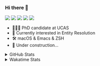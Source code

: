 ### Hi there 👋

[![](https://img.shields.io/badge/-Email-325180?logo=maildotru&logoColor=white&style=flat-square)](mailto:wang@tianshu.me)
[![](https://img.shields.io/badge/-GitHub-black?logo=GitHub&style=flat-square)](https://github.com/tshu-w)
[![](https://img.shields.io/badge/-Telegram-26a5e4?labelColor=fafafa&logo=telegram&style=flat-square)](https://t.me/tshu_w) 
[![](https://img.shields.io/badge/-Twitter-1da1f2?logo=Twitter&logoColor=white&style=flat-square)](https://twitter.com/tshu_w)
[![](https://komarev.com/ghpvc/?username=tshu-w&color=blueviolet&style=flat-square)]()



- 🧑🏻‍🎓 PhD candidate at UCAS
- 🔭 Currently interested in Entity Resolution
- 🛠 macOS & Emacs & ZSH
- 🚧 Under construction...

<details>

<summary>GitHub Stats</summary>

![Tianshu's GitHub stats](https://github-readme-stats.vercel.app/api?username=tshu-w&show_icons=true&theme=buefy&count_private=true)
  
</details>


<details>
  <summary>Wakatime Stats</summary>

  Currently, files accessed by tramp cannot be tracked by wakatime, see https://github.com/wakatime/wakatime-mode/issues/27
  <br>
  
<!--START_SECTION:waka-->
**I'm an Early 🐤** 

```text
🌞 Morning    67 commits     ██████░░░░░░░░░░░░░░░░░░░   24.36% 
🌆 Daytime    155 commits    ██████████████░░░░░░░░░░░   56.36% 
🌃 Evening    47 commits     ████░░░░░░░░░░░░░░░░░░░░░   17.09% 
🌙 Night      6 commits      ░░░░░░░░░░░░░░░░░░░░░░░░░   2.18%

```
📅 **I'm Most Productive on Monday** 

```text
Monday       61 commits     █████░░░░░░░░░░░░░░░░░░░░   22.18% 
Tuesday      43 commits     ████░░░░░░░░░░░░░░░░░░░░░   15.64% 
Wednesday    19 commits     █░░░░░░░░░░░░░░░░░░░░░░░░   6.91% 
Thursday     17 commits     █░░░░░░░░░░░░░░░░░░░░░░░░   6.18% 
Friday       47 commits     ████░░░░░░░░░░░░░░░░░░░░░   17.09% 
Saturday     45 commits     ████░░░░░░░░░░░░░░░░░░░░░   16.36% 
Sunday       43 commits     ████░░░░░░░░░░░░░░░░░░░░░   15.64%

```


📊 **This Week I Spent My Time On** 

```text
💬 Programming Languages: 
sh                       22 hrs 34 mins      ███████████████████░░░░░░   77.87% 
Org                      4 hrs 17 mins       ███░░░░░░░░░░░░░░░░░░░░░░   14.79% 
Emacs Lisp               1 hr 56 mins        █░░░░░░░░░░░░░░░░░░░░░░░░   6.68% 
Bash                     11 mins             ░░░░░░░░░░░░░░░░░░░░░░░░░   0.66%

🔥 Editors: 
Zsh                      22 hrs 34 mins      ███████████████████░░░░░░   77.87% 
Emacs                    6 hrs 25 mins       █████░░░░░░░░░░░░░░░░░░░░   22.13%

🐱‍💻 Projects: 
Terminal                 12 hrs 57 mins      ███████████░░░░░░░░░░░░░░   44.7% 
universal-blocker        5 hrs 21 mins       ████░░░░░░░░░░░░░░░░░░░░░   18.46% 
Unknown Project          4 hrs 17 mins       ███░░░░░░░░░░░░░░░░░░░░░░   14.79% 
multimodalER             2 hrs 40 mins       ██░░░░░░░░░░░░░░░░░░░░░░░   9.25% 
emacs                    1 hr 56 mins        █░░░░░░░░░░░░░░░░░░░░░░░░   6.72%

💻 Operating System: 
Linux                    14 hrs 38 mins      ████████████░░░░░░░░░░░░░   50.48% 
Mac                      14 hrs 21 mins      ████████████░░░░░░░░░░░░░   49.52%

```

**I Mostly Code in Python** 

```text
Python                   7 repos             █████████░░░░░░░░░░░░░░░░   36.84% 
HTML                     2 repos             ██░░░░░░░░░░░░░░░░░░░░░░░   10.53% 
Emacs Lisp               2 repos             ██░░░░░░░░░░░░░░░░░░░░░░░   10.53% 
JavaScript               2 repos             ██░░░░░░░░░░░░░░░░░░░░░░░   10.53% 
TeX                      2 repos             ██░░░░░░░░░░░░░░░░░░░░░░░   10.53%

```



 Last Updated on 22/12/2021
<!--END_SECTION:waka-->
</details>
